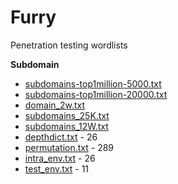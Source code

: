 # Furry

Penetration testing wordlists

**Subdomain**

- [subdomains-top1million-5000.txt](subdomain/subdomains-top1million-5000.txt)
- [subdomains-top1million-20000.txt](subdomain/subdomains-top1million-20000.txt)
- [domain_2w.txt](subdomain/domain_2w.txt)
- [subdomains_25K.txt](subdomain/subdomains-25k.txt)
- [subdomains_12W.txt](subdomain/subdomains-12W.txt)
- [depthdict.txt](subdomain/depthdict.txt) - 26
- [permutation.txt](subdomain/permutation.txt) - 289
- [intra_env.txt](subdomain/intra_env.txt) - 26
- [test_env.txt](subdomain/test_env.txt) - 11